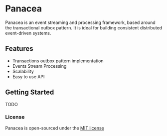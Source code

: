 # Panacea

Panacea is an event streaming and processing framework, based around the transactional outbox pattern. It is ideal for building consistent distributed event-driven systems.

## Features
- Transactions outbox pattern implementation
- Events Stream Processing
- Scalability
- Easy to use API

## Getting Started

TODO

### License

Panacea is open-sourced under the [MIT license](./LICENSE)

